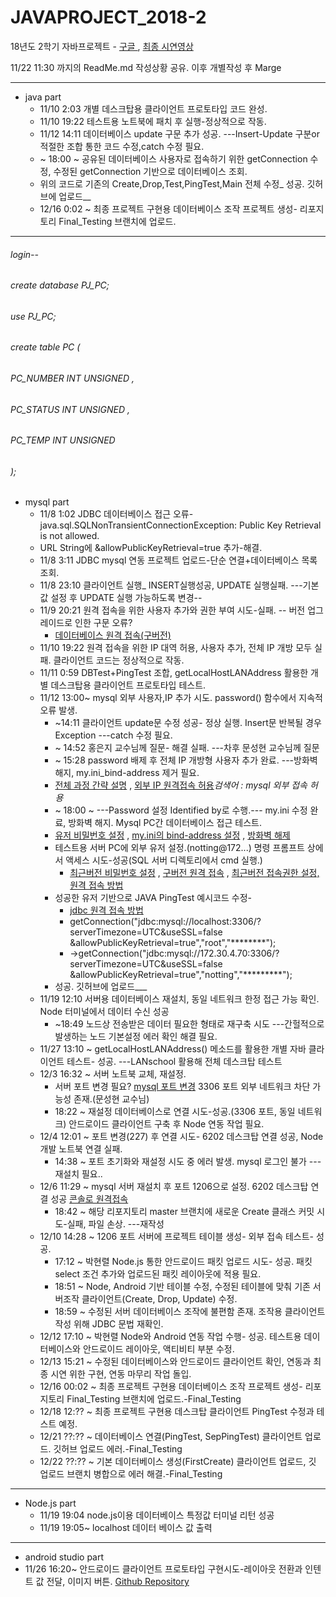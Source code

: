 # JAVAPROJECT_2018-2
18년도 2학기 자바프로젝트 - [구글 ](https://docs.google.com/document/d/1RZZauYzxfdyCoadlsPdHkOPiX5C98YlqXfCFtMt5Xcc/edit?usp=sharing) , 
[최종 시연영상](https://youtu.be/NYdgjFfNAUQ)

11/22 11:30 까지의 ReadMe.md 작성상황 공유. 이후 개별작성 후 Marge
* * *
* java part
  * 11/10 2:03 개별 데스크탑용 클라이언트 프로토타입 코드 완성.
  * 11/10 19:22 테스트용 노트북에 패치 후 실행-정상적으로 작동.
  * 11/12 14:11 데이터베이스 update 구문 추가 성공. ---Insert-Update 구분or적절한 조합 통한 코드 수정,catch 수정 필요.
  *  ~ 18:00 ~ 공유된 데이터베이스 사용자로 접속하기 위한 getConnection 수정, 수정된 getConnection 기반으로 데이터베이스 조회.
    * 위의 코드로 기존의 Create,Drop,Test,PingTest,Main 전체 수정_ 성공. 깃허브에 업로드__
  * 12/16 0:02 ~ 최종 프로젝트 구현용 데이터베이스 조작 프로젝트 생성- 리포지토리 Final_Testing 브랜치에 업로드.
  
    
* * *
###### login--
###### create database PJ_PC;
###### use PJ_PC;
###### create table PC (
###### 		PC_NUMBER INT UNSIGNED ,
###### 		PC_STATUS INT UNSIGNED ,
###### 		PC_TEMP INT UNSIGNED
###### );
- mysql part
  - 11/8 1:02 JDBC 데이터베이스 접근 오류-java.sql.SQLNonTransientConnectionException: Public Key Retrieval is not allowed.
  - URL String에 &allowPublicKeyRetrieval=true 추가-해결.
  - 11/8 3:11 JDBC mysql 연동 프로젝트 업로드-단순 연결+데이터베이스 목록 조회.  
  - 11/8 23:10 클라이언트 실행_ INSERT실행성공, UPDATE 실행실패. ---기본값 설정 후 UPDATE 실행 가능하도록 변경--
  - 11/9 20:21 원격 접속을 위한 사용자 추가와 권한 부여 시도-실패. -- 버전 업그레이드로 인한 구문 오류?
    - [데이터베이스 원격 접속(구버전)](https://zetawiki.com/wiki/MySQL_%EC%9B%90%EA%B2%A9_%EC%A0%91%EC%86%8D_%ED%97%88%EC%9A%A9)
  - 11/10 19:22 원격 접속을 위한 IP 대역 허용, 사용자 추가, 전체 IP 개방 모두 실패. 클라이언트 코드는 정상적으로 작동.
  - 11/11 0:59 DBTest+PingTest 조합, getLocalHostLANAddress 활용한 개별 데스크탑용 클라이언트 프로토타입 테스트.
  - 11/12 13:00~ mysql 외부 사용자,IP 추가 시도. password() 함수에서 지속적 오류 발생. 
    -  ~14:11 클라이언트 update문 수정 성공- 정상 실행. Insert문 반복될 경우 Exception ---catch 수정 필요.
    -  ~ 14:52 홍은지 교수님께 질문- 해결 실패. ---차후 문성현 교수님께 질문
    -  ~ 15:28 password 배제 후 전체 IP 개방형 사용자 추가 완료. ---방화벽 해지, my.ini_bind-address 제거 필요.
      - [전체 과정 간략 설명](https://idchowto.com/?p=11068) , [외부 IP 원격접속 허용](http://dogcowking.tistory.com/154)*검색어 : mysql 외부 접속 허용*
    -  ~ 18:00 ~ ---Password 설정 Identified by로 수행.--- my.ini 수정 완료, 방화벽 해지. Mysql PC간 데이터베이스 접근 테스트.
      - [유저 비밀번호 설정](http://bblog.tistory.com/316) , [my.ini의 bind-address 설정](https://serverfault.com/questions/546281/mysql-bind-address-windows-error-1067-my-ini) , [방화벽 해제](http://savour75.tistory.com/21)
    - 테스트용 서버 PC에 외부 유저 설정.(notting@172...) 명령 프롬프트 상에서 액세스 시도-성공(SQL 서버 디렉토리에서 cmd 실행.)
      - [최근버전 비밀번호 설정](http://myblog.opendocs.co.kr/archives/1591) , [구버전 원격 접속](https://zetawiki.com/wiki/MySQL_%EC%9B%90%EA%B2%A9_%EC%A0%91%EC%86%8D) , [최근버전 접속권한 설정, 원격 접속 방법](http://godblessyk.tistory.com/entry/MySQL-%EC%9B%90%EA%B2%A9%EC%A0%91%EC%86%8D%ED%97%88%EC%9A%A9%EA%B3%BC-%EC%9B%90%EA%B2%A9%EC%A0%91%EC%86%8D%ED%99%95%EC%9D%B8)
    - 성공한 유저 기반으로 JAVA PingTest 예시코드 수정- 
      - [jdbc 원격 접속 방법](https://blog.outsider.ne.kr/6)
      - getConnection("jdbc:mysql://localhost:3306/?serverTimezone=UTC&useSSL=false &allowPublicKeyRetrieval=true","root","********");
      - ->getConnection("jdbc:mysql://172.30.4.70:3306/?serverTimezone=UTC&useSSL=false &allowPublicKeyRetrieval=true","notting","*********");
    - 성공. 깃허브에 업로드___
  - 11/19 12:10 서버용 데이터베이스 재설치, 동일 네트워크 한정 접근 가능 확인. Node 터미널에서 데이터 수신 성공
    - ~18:49 노드상 전송받은 데이터 필요한 형태로 재구축 시도 ---간헐적으로 발생하는 노드 기본설정 에러 확인 해결 필요.
  - 11/27 13:10 ~ getLocalHostLANAddress() 메소드를 활용한 개별 자바 클라이언트 테스트- 성공. ---LANschool 활용해 전체 데스크탑 테스트
  - 12/3 16:32 ~ 서버 노트북 교체, 재설정. 
    - 서버 포트 변경 필요? [mysql 포트 변경](https://skylit.tistory.com/253) 3306 포트 외부 네트워크 차단 가능성 존재.(문성현 교수님)
    - 18:22 ~ 재설정 데이터베이스로 연결 시도-성공.(3306 포트, 동일 네트워크) 안드로이드 클라이언트 구축 후 Node 연동 작업 필요.
  - 12/4 12:01 ~ 포트 변경(227) 후 연결 시도- 6202 데스크탑 연결 성공, Node 개발 노트북 연결 실패.
    - 14:38 ~ 포트 초기화와 재설정 시도 중 에러 발생. mysql 로그인 불가 ---재설치 필요..
  - 12/6 11:29 ~ mysql 서버 재설치 후 포트 1206으로 설정. 6202 데스크탑 연결 성공 [콘솔로 원격접속](http://blog.iotinfra.net/?p=1835)
    - 18:42 ~ 해당 리포지토리 master 브랜치에 새로운 Create 클래스 커밋 시도-실패, 파일 손상. ---재작성 
  - 12/10 14:28 ~ 1206 포트 서버에 프로젝트 테이블 생성- 외부 접속 테스트- 성공.
    - 17:12 ~ 박현렬 Node.js 통한 안드로이드 패킷 업로드 시도- 성공. 패킷 select 조건 추가와 업로드된 패킷 레이아웃에 적용 필요.
    - 18:51 ~ Node, Android 기반 테이블 수정, 수정된 테이블에 맞춰 기존 서버조작 클라이언트(Create, Drop, Update) 수정.
    - 18:59 ~ 수정된 서버 데이터베이스 조작에 불편함 존재. 조작용 클라이언트 작성 위해 JDBC 문법 재확인.
  - 12/12 17:10 ~ 박현렬 Node와 Android 연동 작업 수행- 성공. 테스트용 데이터베이스와 안드로이드 레이아웃, 액티비티 부분 수정.
  - 12/13 15:21 ~ 수정된 데이터베이스와 안드로이드 클라이언트 확인, 연동과 최종 시연 위한 구현, 연동 마무리 작업 돌입.
  - 12/16 00:02 ~ 최종 프로젝트 구현용 데이터베이스 조작 프로젝트 생성- 리포지토리 Final_Testing 브랜치에 업로드.-Final_Testing
  - 12/18 12:?? ~ 최종 프로젝트 구현용 데스크탑 클라이언트 PingTest 수정과 테스트 예정.
  - 12/21 ??:?? ~ 데이터베이스 연결(PingTest, SepPingTest) 클라이언트 업로드. 깃허브 업로드 에러.-Final_Testing
  - 12/22 ??:?? ~ 기본 데이터베이스 생성(FirstCreate) 클라이언트 업로드, 깃 업로드 브랜치 병합으로 에러 해결.-Final_Testing
* * *
- Node.js part
  - 11/19 19:04 node.js이용 데이터베이스 특정값 터미널 리턴 성공
  - 11/19 19:05~ localhost 데이터 베이스 값 출력 

* * *
- android studio part
 - 11/26 16:20~ 안드로이드 클라이언트 프로토타입 구현시도-레이아웃 전환과 인텐트 값 전달, 이미지 버튼. [Github Repository](https://github.com/nn98/SJ_Implements)

